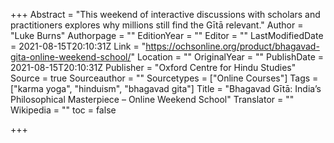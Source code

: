 +++
Abstract = "This weekend of interactive discussions with scholars and practitioners explores why millions still find the Gītā relevant."
Author = "Luke Burns"
Authorpage = ""
EditionYear = ""
Editor = ""
LastModifiedDate = 2021-08-15T20:10:31Z
Link = "https://ochsonline.org/product/bhagavad-gita-online-weekend-school/"
Location = ""
OriginalYear = ""
PublishDate = 2021-08-15T20:10:31Z
Publisher = "Oxford Centre for Hindu Studies"
Source = true
Sourceauthor = ""
Sourcetypes = ["Online Courses"]
Tags = ["karma yoga", "hinduism", "bhagavad gita"]
Title = "Bhagavad Gītā: India’s Philosophical Masterpiece – Online Weekend School"
Translator = ""
Wikipedia = ""
toc = false

+++
